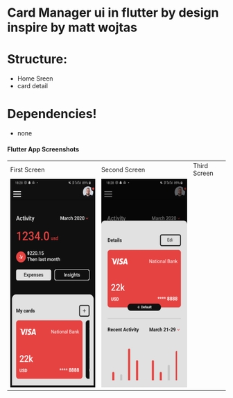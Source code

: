 
# Card Manager ui in flutter by design inspire by matt wojtas

# Structure:

  - Home Sreen
  - card detail

# Dependencies!

  - none

  #### Flutter App Screenshots

<table>
  <tr>
    <td>First Screen</td>
     <td>Second Screen</td>
     <td>Third Screen</td>
  </tr>
  <tr>
    <td><img src="1.png" width=310 height=480></td>
    <td><img src="2.png" width=310 height=480></td>
 
  </tr>
 </table>
 <table>
  
 </table>
